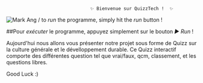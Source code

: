 

                                   ✨ Bienvenue sur QuizzTech !  ✨ 
  
![Mark](quizz.webp)
Ang / to *run* the programme, simply hit the *run* button ! 


##Pour *exécuter* le programme, appuyez simplement sur le bouton *▶️ Run* !


Aujourd'hui nous allons vous présenter notre projet sous forme de Quizz sur la culture générale et le dévelloppement durable. Ce Quizz interactif comporte des différentes question tel que vrai/faux, qcm, classement, et les questions libres.


Good Luck :)







